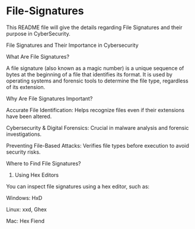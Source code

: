 # File-Signatures
This README file will give the details regarding File Signatures and their purpose in CyberSecurity.

File Signatures and Their Importance in Cybersecurity

What Are File Signatures?

A file signature (also known as a magic number) is a unique sequence of bytes at the beginning of a file that identifies its format. It is used by operating systems and forensic tools to determine the file type, regardless of its extension.

Why Are File Signatures Important?

Accurate File Identification: Helps recognize files even if their extensions have been altered.

Cybersecurity & Digital Forensics: Crucial in malware analysis and forensic investigations.

Preventing File-Based Attacks: Verifies file types before execution to avoid security risks.

Where to Find File Signatures?

1. Using Hex Editors

You can inspect file signatures using a hex editor, such as:

Windows: HxD

Linux: xxd, Ghex

Mac: Hex Fiend